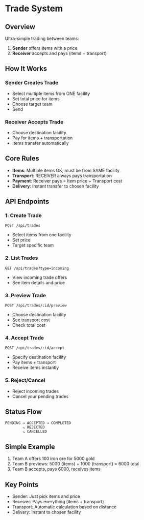 # Trade System

## Overview

Ultra-simple trading between teams:
1. **Sender** offers items with a price
2. **Receiver** accepts and pays (items + transport)

## How It Works

### Sender Creates Trade
- Select multiple items from ONE facility
- Set total price for items
- Choose target team
- Send

### Receiver Accepts Trade
- Choose destination facility
- Pay for items + transportation
- Items transfer automatically

## Core Rules

- **Items**: Multiple items OK, must be from SAME facility
- **Transport**: RECEIVER always pays transportation
- **Payment**: Receiver pays = Item price + Transport cost
- **Delivery**: Instant transfer to chosen facility

## API Endpoints

### 1. Create Trade
```http
POST /api/trades
```
- Select items from one facility
- Set price
- Target specific team

### 2. List Trades
```http
GET /api/trades?type=incoming
```
- View incoming trade offers
- See item details and price

### 3. Preview Trade
```http
POST /api/trades/:id/preview
```
- Choose destination facility
- See transport cost
- Check total cost

### 4. Accept Trade
```http
POST /api/trades/:id/accept
```
- Specify destination facility
- Pay items + transport
- Receive items instantly

### 5. Reject/Cancel
- Reject incoming trades
- Cancel your pending trades

## Status Flow
```
PENDING → ACCEPTED → COMPLETED
        ↘ REJECTED
        ↘ CANCELLED
```

## Simple Example

1. Team A offers 100 iron ore for 5000 gold
2. Team B previews: 5000 (items) + 1000 (transport) = 6000 total
3. Team B accepts, pays 6000, receives items

## Key Points

- Sender: Just pick items and price
- Receiver: Pays everything (items + transport)
- Transport: Automatic calculation based on distance
- Delivery: Instant to chosen facility